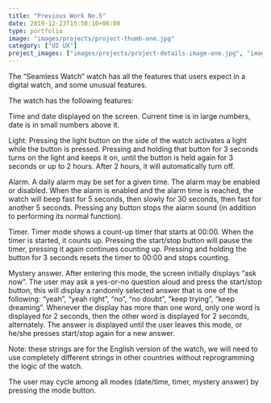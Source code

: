 ```yaml
---
title: "Previous Work No.5"
date: 2019-12-23T15:58:10+06:00
type: portfolio
image: "images/projects/project-thumb-one.jpg"
category: ["UI UX"]
project_images: ["images/projects/project-details-image-one.jpg", "images/projects/project-details-image-two.jpg"]
---
```


The “Seamless Watch” watch has all the features that users expect in a digital watch, and some unusual features.


The watch has the following features:

Time and date displayed on the screen. Current time is in large numbers, date is in small numbers above it.

Light: Pressing the light button on the side of the watch activates a light while the button is pressed. Pressing and holding that button for 3 seconds turns on the light and keeps it on, until the button is held again for 3 seconds or up to 2 hours. After 2 hours, it will automatically turn off.

Alarm. A daily alarm may be set for a given time. The alarm may be enabled or disabled. When the alarm is enabled and the alarm time is reached, the watch will beep fast for 5 seconds, then slowly for 30 seconds, then fast for another 5 seconds. Pressing any button stops the alarm sound (in addition to performing its normal function).

Timer. Timer mode shows a count-up timer that starts at 00:00. When the timer is started, it counts up. Pressing the start/stop button will pause the timer, pressing it again continues counting up. Pressing and holding the button for 3 seconds resets the timer to 00:00 and stops counting.

Mystery answer. After entering this mode, the screen initially displays “ask now”. The user may ask a yes-or-no question aloud and press the start/stop button, this will display a randomly selected answer that is one of the following: “yeah”, “yeah right”, “no”, “no doubt”, “keep trying”, “keep dreaming”. Whenever the display has more than one word, only one word is displayed for 2 seconds, then the other word is displayed for 2 seconds, alternately. The answer is displayed until the user leaves this mode, or he/she presses start/stop again for a new answer. 


Note: these strings are for the English version of the watch, we will need to use completely different strings in other countries without reprogramming the logic of the watch.

The user may cycle among all modes (date/time, timer, mystery answer) by pressing the mode button.
